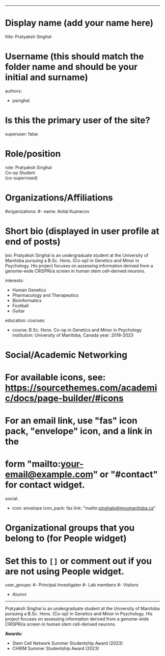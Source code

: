 
---
# Display name (add your name here)
title: Pratyaksh Singhal

# Username (this should match the folder name and should be your initial and surname)
authors:
- psinghal

# Is this the primary user of the site?
superuser: false

# Role/position
role: Pratyaksh Singhal <br> Co-op Student <br> (co-supervised)

# Organizations/Affiliations
#organizations:
#- name: Avital Kuznecov

# Short bio (displayed in user profile at end of posts)
bio: Pratyaksh Singhal is an undergraduate student at the University of Manitoba pursuing a B.Sc. Hons. (Co-op) in Genetics and Minor in Psychology. His project focuses on assessing information derived from a genome-wide CRISPRi/a screen in human stem cell-derived neurons.

interests:
- Human Genetics
- Pharmacology and Therapeutics
- Bioinformatics
- Football
- Guitar

education:
  courses:
  - course: B.Sc. Hons. Co-op in Genetics and Minor in Psychology
    institution: University of Manitoba, Canada
    year: 2018-2023
    
# Social/Academic Networking
# For available icons, see: https://sourcethemes.com/academic/docs/page-builder/#icons
#   For an email link, use "fas" icon pack, "envelope" icon, and a link in the
#   form "mailto:your-email@example.com" or "#contact" for contact widget.
social:
- icon: envelope
  icon_pack: fas
  link: "mailto:singhalp@myumanitoba.ca"
  
# Organizational groups that you belong to (for People widget)
#   Set this to `[]` or comment out if you are not using People widget.
user_groups:
#- Principal Investigator
#- Lab members
#- Visitors
- Alumni
---

Pratyaksh Singhal is an undergraduate student at the University of Manitoba pursuing a B.Sc. Hons. (Co-op) in Genetics and Minor in Psychology. His project focuses on assessing information derived from a genome-wide CRISPRi/a screen in human stem cell-derived neurons.

**Awards:**
- Stem Cell Network Summer Studentship Award (2023)
- CHRIM Summer Studentship Award (2023)
